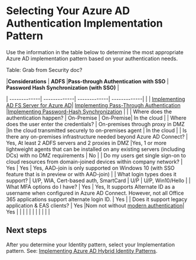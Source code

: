 # Selecting Your Azure AD Authentication Implementation Pattern

Use the information in the table below to determine the most appropriate Azure AD implementation pattern based on your authentication needs.

Table: Grab from Security doc?

|**Considerations** | **ADFS** |**Pass-through Authentication with SSO** | **Password Hash Synchronization (with SSO)** |

| -------------| -------------| -------------| -------------| 
| | [Implementing AD FS Server for Azure AD](2.2-Implementing-ADFS-Server-2016-for-Azure-AD.md)| 
[Implementing Pass-Through Authentication](2.3-Implementing-Pass-Through-Authentication.md) |[Implementing Password-Hash Synchronization](2.3-Implementing-Pass-Through-Authentication.md) | |
| Where does the authentication happen? | On-Premise | On-Premise| In the cloud |
| Where does the user enter the credentials?  | On-premises through proxy in DMZ  |In the cloud transmitted securely to on-premises agent | In the cloud |
| Is there any on-premises infrastructure needed beyond Azure AD Connect?   | Yes, At least 2 ADFS servers and 2 proxies in DMZ |Yes, 1 or more lightweight agents that can be installed on any existing servers (including DCs) with no DMZ requirements | No |
| Do my users get single sign-on to cloud resources from domain-joined devices within company network?  | Yes | Yes | Yes, AAD-join is only supported on Windows 10 (with SSO feature that is in preview or with AAD-join)   |
| What login types does it support? | U/P, WIA, Cert-based auth, SmartCard  | U/P  | U/P, Win10/Hello |
| What MFA options do I have? | Yes | Yes, It supports Alternate ID as a username when configured in Azure AD Connect. However, not all Office 365 applications support alternate login ID.  | Yes |
| Does it support legacy application & EAS clients? | Yes |Nom not without [modern authentication](https://support.office.com/en-us/article/using-office-365-modern-authentication-with-office-clients-776c0036-66fd-41cb-8928-5495c0f9168a)| Yes |
| | | | |
| | | | |


## Next steps

After you determine your Identity pattern, select your Implementation pattern. See: [Implementing Azure AD Hybrid Identity Patterns](2.0-Implementing-Azure-AD-Hybrid-Identity-Patterns.md).


